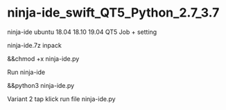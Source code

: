 # ninja-ide_swift_QT5_Python_2.7_3.7
ninja-ide ubuntu 18.04 18.10 19.04 QT5 Job + setting

ninja-ide.7z inpack 

&&chmod +x ninja-ide.py

Run ninja-ide

&&python3 ninja-ide.py

Variant 2 tap klick run file ninja-ide.py
